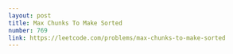 ```yaml
---
layout: post
title: Max Chunks To Make Sorted
number: 769
link: https://leetcode.com/problems/max-chunks-to-make-sorted
---
```

